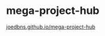 # mega-project-hub

[joedbns.github.io/mega-project-hub](https://joedbns.github.io/mega-project-hub)
